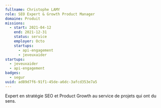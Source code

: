 ```yaml
---
fullname: Christophe LAMY
role: SEO Expert & Growth Product Manager
domaine: Produit
missions:
  - start: 2021-04-12
    end: 2021-12-31
    status: service
    employer: Octo
    startups:
      - api-engagement
      - jeveuxaider
startups:
  - jeveuxaider
  - api-engagement
badges:
  - segur
uuid: ad89d7f6-91f1-45de-a6dc-3afcd353e7a5
---
```

Expert en stratégie SEO et Product Growth au service de projets qui ont du sens.